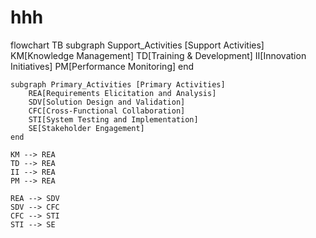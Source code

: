 # hhh
flowchart TB
    subgraph Support_Activities [Support Activities]
        KM[Knowledge Management]
        TD[Training & Development]
        II[Innovation Initiatives]
        PM[Performance Monitoring]
    end
    
    subgraph Primary_Activities [Primary Activities]
        REA[Requirements Elicitation and Analysis]
        SDV[Solution Design and Validation]
        CFC[Cross-Functional Collaboration]
        STI[System Testing and Implementation]
        SE[Stakeholder Engagement]
    end

    KM --> REA
    TD --> REA
    II --> REA
    PM --> REA

    REA --> SDV
    SDV --> CFC
    CFC --> STI
    STI --> SE
